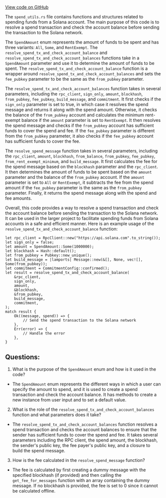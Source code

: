 [View code on GitHub](https://github.com/solana-labs/solana/blob/master/cli/src/spend_utils.rs)

The `spend_utils.rs` file contains functions and structures related to spending funds from a Solana account. The main purpose of this code is to resolve a spend transaction and check the account balance before sending the transaction to the Solana network.

The `SpendAmount` enum represents the amount of funds to be spent and has three variants: `All`, `Some`, and `RentExempt`. The `resolve_spend_tx_and_check_account_balance` and `resolve_spend_tx_and_check_account_balances` functions take in a `SpendAmount` parameter and use it to determine the amount of funds to be spent. The `resolve_spend_tx_and_check_account_balance` function is a wrapper around `resolve_spend_tx_and_check_account_balances` and sets the `fee_pubkey` parameter to be the same as the `from_pubkey` parameter.

The `resolve_spend_tx_and_check_account_balances` function takes in several parameters, including the `rpc_client`, `sign_only`, `amount`, `blockhash`, `from_pubkey`, `fee_pubkey`, `build_message`, and `commitment`. It first checks if the `sign_only` parameter is set to true, in which case it resolves the spend message and returns it along with the spend amount. Otherwise, it checks the balance of the `from_pubkey` account and calculates the minimum rent-exempt balance if the `amount` parameter is set to `RentExempt`. It then resolves the spend message and checks if the `from_pubkey` account has sufficient funds to cover the spend and fee. If the `fee_pubkey` parameter is different from the `from_pubkey` parameter, it also checks if the `fee_pubkey` account has sufficient funds to cover the fee.

The `resolve_spend_message` function takes in several parameters, including the `rpc_client`, `amount`, `blockhash`, `from_balance`, `from_pubkey`, `fee_pubkey`, `from_rent_exempt_minimum`, and `build_message`. It first calculates the fee for the spend message based on the `blockhash` parameter and the `rpc_client`. It then determines the amount of funds to be spent based on the `amount` parameter and the balance of the `from_pubkey` account. If the `amount` parameter is set to `All` or `RentExempt`, it subtracts the fee from the spend amount if the `fee_pubkey` parameter is the same as the `from_pubkey` parameter. Finally, it returns the spend message along with the spend and fee amounts.

Overall, this code provides a way to resolve a spend transaction and check the account balance before sending the transaction to the Solana network. It can be used in the larger project to facilitate spending funds from Solana accounts in a safe and efficient manner. Here is an example usage of the `resolve_spend_tx_and_check_account_balance` function:

```
let rpc_client = RpcClient::new("https://api.solana.com".to_string());
let sign_only = false;
let amount = SpendAmount::Some(1000000);
let blockhash = Hash::default();
let from_pubkey = Pubkey::new_unique();
let build_message = |lamports| Message::new(&[], None, vec![], Some(from_pubkey));
let commitment = CommitmentConfig::confirmed();
let result = resolve_spend_tx_and_check_account_balance(
    &rpc_client,
    sign_only,
    amount,
    &blockhash,
    &from_pubkey,
    build_message,
    commitment,
);
match result {
    Ok((message, spend)) => {
        // Send the spend transaction to the Solana network
    },
    Err(error) => {
        // Handle the error
    },
}
```
## Questions: 
 1. What is the purpose of the `SpendAmount` enum and how is it used in the code?
- The `SpendAmount` enum represents the different ways in which a user can specify the amount to spend, and it is used to create a spend transaction and check the account balance. It has methods to create a new instance from user input and to set a default value.
2. What is the role of the `resolve_spend_tx_and_check_account_balances` function and what parameters does it take?
- The `resolve_spend_tx_and_check_account_balances` function resolves a spend transaction and checks the account balances to ensure that the sender has sufficient funds to cover the spend and fee. It takes several parameters including the RPC client, the spend amount, the blockhash, the sender's public key, the fee payer's public key, and a closure to build the spend message.
3. How is the fee calculated in the `resolve_spend_message` function?
- The fee is calculated by first creating a dummy message with the specified blockhash (if provided) and then calling the `get_fee_for_messages` function with an array containing the dummy message. If no blockhash is provided, the fee is set to 0 since it cannot be calculated offline.